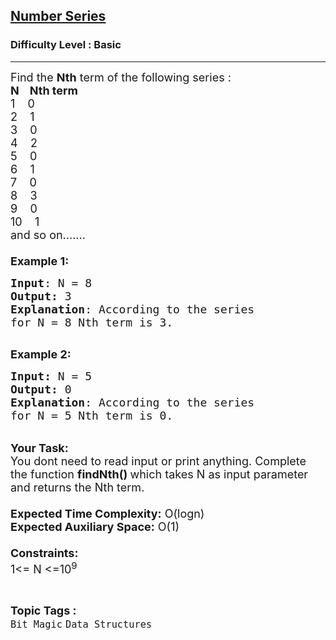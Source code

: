 <h2><a href="https://practice.geeksforgeeks.org/problems/number-series3015/1?page=3&difficulty[]=-1&category[]=Bit%20Magic&sortBy=submissions">Number Series</a></h2><h3>Difficulty Level : Basic</h3><hr><div class="problems_problem_content__Xm_eO"><p><span style="font-size:18px">Find the <strong>Nth</strong> term of the following series :<br>
<strong>N&nbsp;&nbsp; &nbsp;Nth term</strong><br>
1&nbsp;&nbsp; &nbsp;0<br>
2&nbsp;&nbsp; &nbsp;1<br>
3&nbsp;&nbsp; &nbsp;0<br>
4&nbsp;&nbsp; &nbsp;2<br>
5&nbsp; &nbsp; 0<br>
6&nbsp; &nbsp; 1<br>
7&nbsp; &nbsp; 0<br>
8&nbsp; &nbsp; 3<br>
9&nbsp; &nbsp; 0<br>
10&nbsp;&nbsp; &nbsp;1</span><br>
<span style="font-size:18px">and so on.......<br>
<br>
<strong>Example 1:</strong></span></p>

<pre><span style="font-size:18px"><strong>Input</strong>: N = 8
<strong>Output:</strong>&nbsp;3&nbsp;
<strong>Explanation</strong>: According to the series
for N = 8 Nth term is 3.
</span>
</pre>

<p><span style="font-size:18px"><strong>Example 2:</strong></span></p>

<pre><span style="font-size:18px"><strong>Input: </strong>N = 5
<strong>Output:&nbsp;</strong>0
<strong>Explanation</strong>: According to the series
for N = 5 Nth term is 0.</span></pre>

<p><br>
<span style="font-size:18px"><strong>Your Task:&nbsp;&nbsp;</strong><br>
You dont need to read input or print anything. Complete the function <strong>findNth()&nbsp;</strong>which takes N&nbsp;as input parameter and returns the Nth term.<br>
<br>
<strong>Expected Time Complexity:</strong> O(logn)<br>
<strong>Expected Auxiliary Space:</strong> O(1)<br>
<br>
<strong>Constraints:</strong><br>
1&lt;= N&nbsp;&lt;=10<sup>9</sup></span></p>
</div><br><p><span style=font-size:18px><strong>Topic Tags : </strong><br><code>Bit Magic</code>&nbsp;<code>Data Structures</code>&nbsp;
